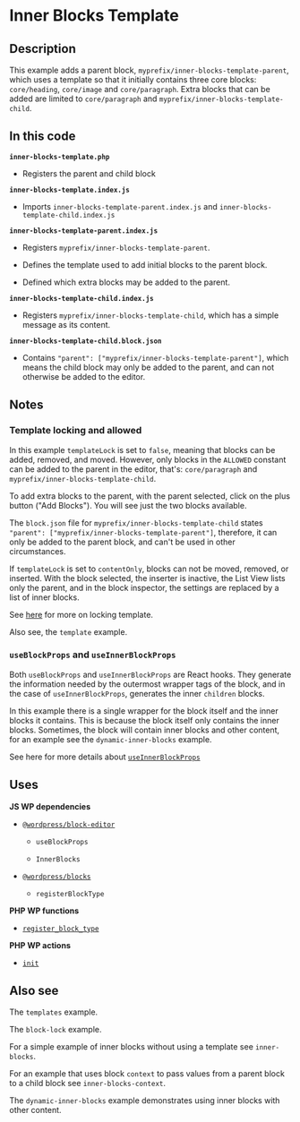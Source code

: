 # Inner Blocks Template

## Description

This example adds a parent block, `myprefix/inner-blocks-template-parent`, which uses a template so that it initially contains three core blocks: `core/heading`, `core/image` and `core/paragraph`. Extra blocks that can be added are limited to `core/paragraph` and `myprefix/inner-blocks-template-child`.

## In this code

**`inner-blocks-template.php`**

- Registers the parent and child block

**`inner-blocks-template.index.js`**

- Imports `inner-blocks-template-parent.index.js` and `inner-blocks-template-child.index.js`

**`inner-blocks-template-parent.index.js`**

- Registers `myprefix/inner-blocks-template-parent`.

- Defines the template used to add initial blocks to the parent block.

- Defined which extra blocks may be added to the parent.

**`inner-blocks-template-child.index.js`**

- Registers `myprefix/inner-blocks-template-child`, which has a simple message as its content.

**`inner-blocks-template-child.block.json`**

- Contains `"parent": ["myprefix/inner-blocks-template-parent"]`, which means the child block may only be added to the parent, and can not otherwise be added to the editor.

## Notes

### Template locking and allowed

In this example `templateLock` is set to `false`, meaning that blocks can be added, removed, and moved. However, only blocks in the `ALLOWED` constant can be added to the parent in the editor, that's: `core/paragraph` and `myprefix/inner-blocks-template-child`.

To add extra blocks to the parent, with the parent selected, click on the plus button ("Add Blocks"). You will see just the two blocks available.

The `block.json` file for `myprefix/inner-blocks-template-child` states `"parent": ["myprefix/inner-blocks-template-parent"]`, therefore, it can only be added to the parent block, and can't be used in other circumstances.

If `templateLock` is set to `contentOnly`, blocks can not be moved, removed, or inserted. With the block selected, the inserter is inactive, the List View lists only the parent, and in the block inspector, the settings are replaced by a list of inner blocks.

See [here](https://fullsiteediting.com/how-to-lock-blocks-and-templates/) for more on locking template.

Also see, the `template` example.

### `useBlockProps` and `useInnerBlockProps`

Both `useBlockProps` and `useInnerBlockProps` are React hooks. They generate the information needed by the outermost wrapper tags of the block, and in the case of `useInnerBlockProps`, generates the inner `children` blocks.

In this example there is a single wrapper for the block itself and the inner blocks it contains. This is because the block itself only contains the inner blocks. Sometimes, the block will contain inner blocks and other content, for an example see the `dynamic-inner-blocks` example.

See here for more details about [`useInnerBlockProps`](https://make.wordpress.org/core/2021/12/28/take-more-control-over-inner-block-areas-as-a-block-developer/)

## Uses

**JS WP dependencies**

- [`@wordpress/block-editor`](https://developer.wordpress.org/block-editor/reference-guides/packages/packages-block-editor/)

  - `useBlockProps`

  - `InnerBlocks`

- [`@wordpress/blocks`](https://developer.wordpress.org/block-editor/reference-guides/packages/packages-blocks/)

  - `registerBlockType`

**PHP WP functions**

- [`register_block_type`](https://developer.wordpress.org/reference/functions/register_block_type/)

**PHP WP actions**

- [`init`](https://developer.wordpress.org/reference/hooks/init/)

## Also see

The `templates` example.

The `block-lock` example.

For a simple example of inner blocks without using a template see `inner-blocks`.

For an example that uses block `context` to pass values from a parent block to a child block see `inner-blocks-context`.

The `dynamic-inner-blocks` example demonstrates using inner blocks with other content.
